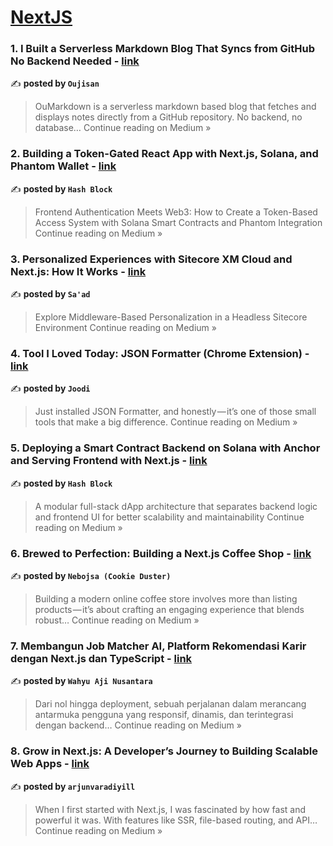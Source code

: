 
<h1><a href=https://medium.com/tag/nextjs/recommended target="_blank" rel="noopener noreferrer">NextJS</a></h1>
<h3>1. I Built a Serverless Markdown Blog That Syncs from GitHub No Backend Needed - <a href="https://medium.com/@oujisan/i-built-a-serverless-markdown-blog-that-syncs-from-github-no-backend-needed-97e3ef7e6926?source=rss------nextjs-5" target="_blank" rel="noopener noreferrer">link</a></h3>

✍️ **posted by `Oujisan`**

<blockquote>OuMarkdown is a serverless markdown based blog that fetches and displays notes directly from a GitHub repository.
 No backend, no database…
Continue reading on Medium »</blockquote>

<h3>2. Building a Token-Gated React App with Next.js, Solana, and Phantom Wallet - <a href="https://medium.com/@connect.hashblock/building-a-token-gated-react-app-with-next-js-solana-and-phantom-wallet-4ec37d7ad3dd?source=rss------nextjs-5" target="_blank" rel="noopener noreferrer">link</a></h3>

✍️ **posted by `Hash Block`**

<blockquote>Frontend Authentication Meets Web3: How to Create a Token-Based Access System with Solana Smart Contracts and Phantom Integration
Continue reading on Medium »</blockquote>

<h3>3. Personalized Experiences with Sitecore XM Cloud and Next.js: How It Works - <a href="https://medium.com/@patelsaad39/personalized-experiences-with-sitecore-xm-cloud-and-next-js-how-it-works-b756f9ef5fbf?source=rss------nextjs-5" target="_blank" rel="noopener noreferrer">link</a></h3>

✍️ **posted by `Sa'ad`**

<blockquote>Explore Middleware-Based Personalization in a Headless Sitecore Environment
Continue reading on Medium »</blockquote>

<h3>4. Tool I Loved Today: JSON Formatter (Chrome Extension)  - <a href="https://joodi.medium.com/tool-i-loved-today-json-formatter-chrome-extension-982c2c1fe471?source=rss------nextjs-5" target="_blank" rel="noopener noreferrer">link</a></h3>

✍️ **posted by `Joodi`**

<blockquote>Just installed JSON Formatter, and honestly — it’s one of those small tools that make a big difference.
Continue reading on Medium »</blockquote>

<h3>5. Deploying a Smart Contract Backend on Solana with Anchor and Serving Frontend with Next.js - <a href="https://medium.com/@connect.hashblock/deploying-a-smart-contract-backend-on-solana-with-anchor-and-serving-frontend-with-next-js-fcbb6a645ec4?source=rss------nextjs-5" target="_blank" rel="noopener noreferrer">link</a></h3>

✍️ **posted by `Hash Block`**

<blockquote>A modular full-stack dApp architecture that separates backend logic and frontend UI for better scalability and maintainability
Continue reading on Medium »</blockquote>

<h3>6. Brewed to Perfection: Building a Next.js Coffee Shop - <a href="https://medium.com/@CookieDuster_N/brewed-to-perfection-building-a-next-js-coffee-shop-cff595309c70?source=rss------nextjs-5" target="_blank" rel="noopener noreferrer">link</a></h3>

✍️ **posted by `Nebojsa (Cookie Duster)`**

<blockquote>Building a modern online coffee store involves more than listing products — it’s about crafting an engaging experience that blends robust…
Continue reading on Medium »</blockquote>

<h3>7. Membangun Job Matcher AI, Platform Rekomendasi Karir dengan Next.js dan TypeScript - <a href="https://medium.com/@Whyawww/membangun-job-matcher-ai-platform-rekomendasi-karir-dengan-next-js-dan-typescript-67bedba2a9aa?source=rss------nextjs-5" target="_blank" rel="noopener noreferrer">link</a></h3>

✍️ **posted by `Wahyu Aji Nusantara`**

<blockquote>Dari nol hingga deployment, sebuah perjalanan dalam merancang antarmuka pengguna yang responsif, dinamis, dan terintegrasi dengan backend…
Continue reading on Medium »</blockquote>

<h3>8.  Grow in Next.js: A Developer’s Journey to Building Scalable Web Apps - <a href="https://medium.com/@arjunvaradiyil203/grow-in-next-js-a-developers-journey-to-building-scalable-web-apps-d4e2c92b292a?source=rss------nextjs-5" target="_blank" rel="noopener noreferrer">link</a></h3>

✍️ **posted by `arjunvaradiyill`**

<blockquote>When I first started with Next.js, I was fascinated by how fast and powerful it was. With features like SSR, file-based routing, and API…
Continue reading on Medium »</blockquote>

